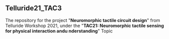 ## Telluride21_TAC3 ##
The repository for the project "**Neuromorphic tactile circuit design**" from
Telluride Workshop 2021, under the 
"**TAC21: Neuromorphic tactile sensing for physical interaction andu nderstanding**" Topic





